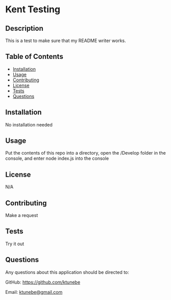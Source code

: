 # Kent Testing

## Description

This is a test to make sure that my README writer works.

## Table of Contents

- [Installation](#installation)
- [Usage](#usage)
- [Contributing](#contributing)
- [License](#license)
- [Tests](#tests)
- [Questions](#questions)

## Installation

No installation needed

## Usage

Put the contents of this repo into a directory, open the /Develop folder in the console, and enter node index.js into the console

## License

N/A

## Contributing

Make a request

## Tests

Try it out

## Questions

Any questions about this application should be directed to:

GitHub: https://github.com/ktunebe

Email: ktunebe@gmail.com
